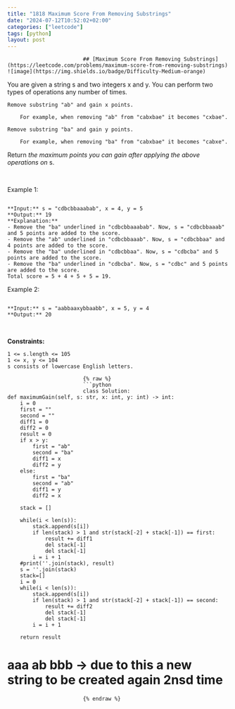 ```yaml
---
title: "1818 Maximum Score From Removing Substrings"
date: "2024-07-12T10:52:02+02:00"
categories: ["leetcode"]
tags: [python]
layout: post
---
```



                            ## [Maximum Score From Removing Substrings](https://leetcode.com/problems/maximum-score-from-removing-substrings) ![image](https://img.shields.io/badge/Difficulty-Medium-orange)

You are given a string s and two integers x and y. You can perform two types of operations any number of times.

	Remove substring "ab" and gain x points.

		For example, when removing "ab" from "cabxbae" it becomes "cxbae".

	Remove substring "ba" and gain y points.

		For example, when removing "ba" from "cabxbae" it becomes "cabxe".

Return *the maximum points you can gain after applying the above operations on* s.

 

Example 1:

```

**Input:** s = "cdbcbbaaabab", x = 4, y = 5
**Output:** 19
**Explanation:**
- Remove the "ba" underlined in "cdbcbbaaabab". Now, s = "cdbcbbaaab" and 5 points are added to the score.
- Remove the "ab" underlined in "cdbcbbaaab". Now, s = "cdbcbbaa" and 4 points are added to the score.
- Remove the "ba" underlined in "cdbcbbaa". Now, s = "cdbcba" and 5 points are added to the score.
- Remove the "ba" underlined in "cdbcba". Now, s = "cdbc" and 5 points are added to the score.
Total score = 5 + 4 + 5 + 5 = 19.
```

Example 2:

```

**Input:** s = "aabbaaxybbaabb", x = 5, y = 4
**Output:** 20

```

 

**Constraints:**

	1 <= s.length <= 105
	1 <= x, y <= 104
	s consists of lowercase English letters.

                            {% raw %}
                            ```python
                            class Solution:
    def maximumGain(self, s: str, x: int, y: int) -> int:
        i = 0
        first = ""
        second = ""
        diff1 = 0
        diff2 = 0
        result = 0
        if x > y:
            first = "ab"
            second = "ba"
            diff1 = x
            diff2 = y
        else:
            first = "ba"
            second = "ab"
            diff1 = y
            diff2 = x
        
        stack = []

        while(i < len(s)):
            stack.append(s[i])
            if len(stack) > 1 and str(stack[-2] + stack[-1]) == first:
                result += diff1
                del stack[-1]
                del stack[-1]
            i = i + 1
        #print(''.join(stack), result)
        s = ''.join(stack)
        stack=[]
        i = 0
        while(i < len(s)):
            stack.append(s[i])
            if len(stack) > 1 and str(stack[-2] + stack[-1]) == second:
                result += diff2
                del stack[-1]
                del stack[-1]
            i = i + 1
                
        return result
# aaa ab bbb -> due to this a new string to be created again 2nsd time



        
        
                            {% endraw %}
                            